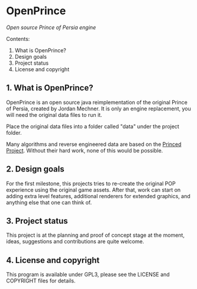 # OpenPrince
*Open source Prince of Persia engine*

Contents:

1. What is OpenPrince?
2. Design goals
3. Project status
4. License and copyright

## 1. What is OpenPrince?

OpenPrince is an open source java reimplementation of the original Prince of Persia, created by Jordan Mechner. It is only an engine replacement, you will need the original data files to run it.

Place the original data files into a folder called "data" under the project folder.

Many algorithms and reverse engineered data are based on the [Princed Project](http://www.princed.org/). Without their hard work, none of this would be possible.

## 2. Design goals

For the first milestone, this projects tries to re-create the original POP experience using the original game assets. After that, work can start on adding extra level features, additional renderers for extended graphics, and anything else that one can think of.

## 3. Project status

This project is at the planning and proof of concept stage at the moment, ideas, suggestions and contributions are quite welcome.

## 4. License and copyright

This program is available under GPL3, please see the LICENSE and COPYRIGHT files for details.
